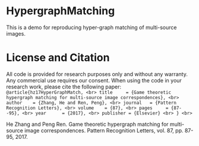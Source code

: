 # HypergraphMatching
This is a demo for reproducing hyper-graph matching of multi-source images.

# License and Citation
All code is provided for research purposes only and without any warranty. Any commercial use requires our consent. When using the code in your research work, please cite the following paper: <br>
`@article{hz17HyperGraphMatch, <br>
  title     = {Game theoretic hypergraph matching for multi-source image correspondences}, <br>
  author    = {Zhang, He and Ren, Peng}, <br>
  journal   = {Pattern Recognition Letters}, <br>
  volume    = {87}, <br>
  pages     = {87--95}, <br>
  year      = {2017}, <br>
  publisher = {Elsevier} <br>
} <br>`

He Zhang and Peng Ren. Game theoretic hypergraph matching for multi-source image correspondences. Pattern Recognition Letters, vol. 87, pp. 87-95, 2017.
